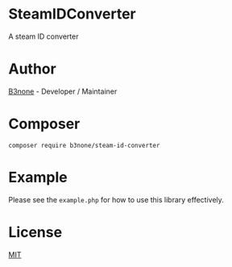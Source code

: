 # SteamIDConverter

A steam ID converter

# Author
[B3none](https://github.com/b3none) - Developer / Maintainer

# Composer
`composer require b3none/steam-id-converter`

# Example
Please see the `example.php` for how to use this library effectively.

# License
[MIT](https://github.com/b3none/SteamIDConverter/blob/master/LICENSE "MIT")
